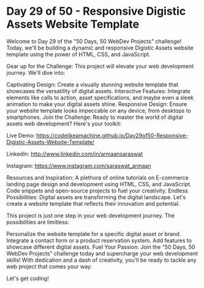# Day 29 of 50 - Responsive Digistic Assets Website Template
Welcome to Day 29 of the "50 Days, 50 WebDev Projects" challenge! Today, we'll be building a dynamic and responsive Digistic Assets website template using the power of HTML, CSS, and JavaScript.

Gear up for the Challenge:
This project will elevate your web development journey. We'll dive into:

Captivating Design: Create a visually stunning website template that showcases the versatility of digital assets.
Interactive Features: Integrate elements like calls to action, asset specifications, and maybe even a sleek animation to make your digital assets shine.
Responsive Design: Ensure your website template looks impeccable on any device, from desktops to smartphones.
Join the Challenge:
Ready to master the world of digital assets web development? Here's your toolkit:

Live Demo: https://codelikeamachine.github.io/Day29of50-Responsive-Digistic-Assets-Website-Template/

LinkedIn: http://www.linkedin.com/in/armaansaraswat

Instagram: https://www.instagram.com/saraswat_armaan

Resources and Inspiration: A plethora of online tutorials on E-commerce landing page design and development using HTML, CSS, and JavaScript.
Code snippets and open-source projects to fuel your creativity.
Endless Possibilities:
Digital assets are transforming the digital landscape. Let's create a website template that reflects their innovation and potential.

This project is just one step in your web development journey. The possibilities are limitless:

Personalize the website template for a specific digital asset or brand.
Integrate a contact form or a product reservation system.
Add features to showcase different digital assets.
Fuel Your Passion:
Join the "50 Days, 50 WebDev Projects" challenge today and supercharge your web development skills! With dedication and a dash of creativity, you'll be ready to tackle any web project that comes your way.

Let's get coding!